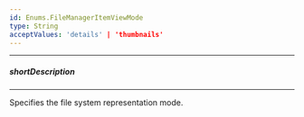 ```yaml
---
id: Enums.FileManagerItemViewMode
type: String
acceptValues: 'details' | 'thumbnails'
---
```

---
##### shortDescription
<!-- Description goes here -->

---
<!-- Description goes here -->
Specifies the file system representation mode.